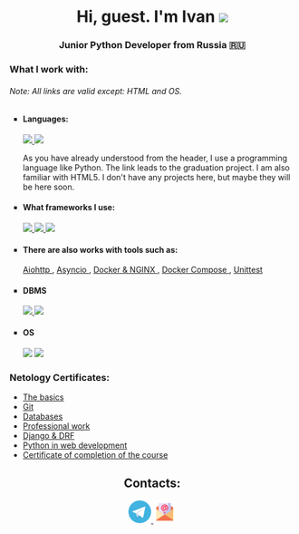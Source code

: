 <h1 align="center"> Hi, guest. I'm Ivan
  <img src="https://github.com/blackcater/blackcater/raw/main/images/Hi.gif" height="32"/>
</h1>
<h3 align="center"> Junior Python Developer from Russia 🇷🇺 </h3>

<h3> What I work with: </h3>
<h6> Note: All links are valid except: HTML and OS.</h6>
<ul type=square>
    <li><h4>Languages:</h4>
        <a href=https://github.com/IvanPonomarev64/my-python-final-diplom.git target="_blank">
          <img src="https://img.shields.io/badge/python-3670A0?style=for-the-badge&logo=python&logoColor=ffdd54">
        </a>
        <img src="https://img.shields.io/badge/html5-%23E34F26.svg?style=for-the-badge&logo=html5&logoColor=white">
        <p> 
          As you have already understood from the header, I use a programming language like Python.
          The link leads to the graduation project.
          I am also familiar with HTML5. I don't have any projects here, but maybe they will be here soon.
        </p>
    </li>
    <li><h4> What frameworks I use: </h4>
        <a href=https://github.com/IvanPonomarev64/dj-homeworks-drf.git target="_blank">
          <img src="https://img.shields.io/badge/django-%23092E20.svg?style=for-the-badge&logo=django&logoColor=white">
        </a>
        <a href=https://github.com/IvanPonomarev64/YouTubeDRF.git>
          <img src="https://img.shields.io/badge/DJANGO-REST-ff1709?style=for-the-badge&logo=django&logoColor=white&color=ff1709&labelColor=gray">
        </a>
        <a href="https://github.com/IvanPonomarev64/hw_flask.git" target="_blank">
          <img src="https://img.shields.io/badge/flask-%23000.svg?style=for-the-badge&logo=flask&logoColor=white">
        </a>
    </li>
    <li><h4> There are also works with tools such as: </h4> 
      <a href="https://github.com/IvanPonomarev64/hw_aiohttp.git"> Aiohttp </a>,
      <a href=https://github.com/IvanPonomarev64/hw_event_loop_asyncio.git> Asyncio </a>,
      <a href="https://github.com/IvanPonomarev64/hw_docker.git"> Docker & NGINX </a>,
      <a href="https://github.com/IvanPonomarev64/hw_docker_compose.git"> Docker Compose </a>,
      <a href="https://github.com/IvanPonomarev64/hw_testing.git"> Unittest </a>
    </li>
    <li><h4> DBMS </h4>
        <a href=https://github.com/IvanPonomarev64/hw_sclalchemy.git target="_blank">
         <img src="https://img.shields.io/badge/postgres-%23316192.svg?style=for-the-badge&logo=postgresql&logoColor=white">
        </a>
        <a href=https://github.com/IvanPonomarev64/YouTubeDRF.git>
          <img src="https://img.shields.io/badge/sqlite-%2307405e.svg?style=for-the-badge&logo=sqlite&logoColor=white"> 
        </a>
    </li>
    <li><h4> OS </h4>
      <img src="https://img.shields.io/badge/Ubuntu-E95420?style=for-the-badge&logo=ubuntu&logoColor=white">
      <img src="https://img.shields.io/badge/Windows-0078D6?style=for-the-badge&logo=windows&logoColor=white">
    </li>
 </ul>
<h3> Netology Certificates: </h3>
<ul>
  <li>
    <a href=https://github.com/IvanPonomarev64/IvanPonomarev64/blob/main/certificates/Основы%20языка%20программирования.pdf> The basics </a>
  </li>
  <li>
    <a href=https://github.com/IvanPonomarev64/IvanPonomarev64/blob/main/certificates/Git.pdf> Git </a>
  </li>
  <li>
    <a href=https://github.com/IvanPonomarev64/IvanPonomarev64/blob/main/certificates/Базы%20данных.pdf> Databases </a>
  </li>
  <li>
    <a href=https://github.com/IvanPonomarev64/IvanPonomarev64/blob/main/certificates/Профессиональная%20работа.pdf> Professional work </a>
  </li>
  <li>
    <a href=https://github.com/IvanPonomarev64/IvanPonomarev64/blob/main/certificates/Django.pdf> Django & DRF </a>
  </li>
  <li>
    <a href=https://github.com/IvanPonomarev64/IvanPonomarev64/blob/main/certificates/Python%20в%20веб-разработке.pdf> Python in web development </a>
  </li>
  <li>
    <a href=https://github.com/IvanPonomarev64/IvanPonomarev64/blob/main/certificates/Python-разработчик%20с%20нуля.pdf> Certificate of completion of the course </a>
  </li>
</ul>
<h2 align="center"> Contacts: </h2>
   <p align="center">
    <a href="https://t.me/IvanPononarew">
      <img src="https://github.com/IvanPonomarev64/IvanPonomarev64/blob/main/buttons/telegram-svgrepo-com.svg" width="40">
    </a>
    <a href="mailto:ivan_ponomarew@mail.ru">
      <img src="https://github.com/IvanPonomarev64/IvanPonomarev64/blob/main/buttons/marketing-business-envelope-email-mail-svgrepo-com.svg" width="40">
    </a>
   </p>
